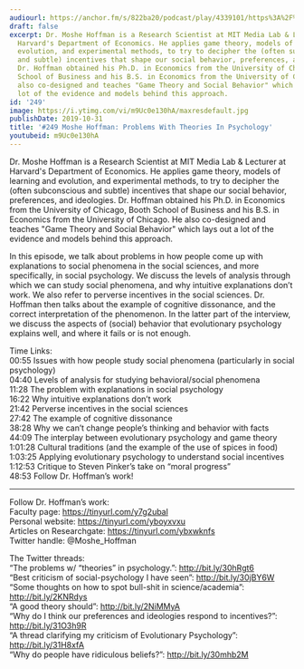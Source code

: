 ```yaml
---
audiourl: https://anchor.fm/s/822ba20/podcast/play/4339101/https%3A%2F%2Fd3ctxlq1ktw2nl.cloudfront.net%2Fproduction%2F2019-7-23%2F21595481-44100-2-f3b8e5f41e311.m4a
draft: false
excerpt: Dr. Moshe Hoffman is a Research Scientist at MIT Media Lab & Lecturer at
  Harvard's Department of Economics. He applies game theory, models of learning and
  evolution, and experimental methods, to try to decipher the (often subconscious
  and subtle) incentives that shape our social behavior, preferences, and ideologies.
  Dr. Hoffman obtained his Ph.D. in Economics from the University of Chicago, Booth
  School of Business and his B.S. in Economics from the University of Chicago. He
  also co-designed and teaches "Game Theory and Social Behavior" which lays out a
  lot of the evidence and models behind this approach.
id: '249'
image: https://i.ytimg.com/vi/m9Uc0e130hA/maxresdefault.jpg
publishDate: 2019-10-31
title: '#249 Moshe Hoffman: Problems With Theories In Psychology'
youtubeid: m9Uc0e130hA
---
```

<div class="timelinks">

Dr. Moshe Hoffman is a Research Scientist at MIT Media Lab & Lecturer at Harvard's Department of Economics. He applies game theory, models of learning and evolution, and experimental methods, to try to decipher the (often subconscious and subtle) incentives that shape our social behavior, preferences, and ideologies. Dr. Hoffman obtained his Ph.D. in Economics from the University of Chicago, Booth School of Business and his B.S. in Economics from the University of Chicago. He also co-designed and teaches "Game Theory and Social Behavior" which lays out a lot of the evidence and models behind this approach.

In this episode, we talk about problems in how people come up with explanations to social phenomena in the social sciences, and more specifically, in social psychology. We discuss the levels of analysis through which we can study social phenomena, and why intuitive explanations don’t work. We also refer to perverse incentives in the social sciences. Dr. Hoffman then talks about the example of cognitive dissonance, and the correct interpretation of the phenomenon. In the latter part of the interview, we discuss the aspects of (social) behavior that evolutionary psychology explains well, and where it fails or is not enough.

Time Links:  
<time>00:55</time> Issues with how people study social phenomena (particularly in social psychology)  
<time>04:40</time> Levels of analysis for studying behavioral/social phenomena  
<time>11:28</time> The problem with explanations in social psychology  
<time>16:22</time> Why intuitive explanations don’t work  
<time>21:42</time> Perverse incentives in the social sciences  
<time>27:42</time> The example of cognitive dissonance  
<time>38:28</time> Why we can’t change people’s thinking and behavior with facts  
<time>44:09</time> The interplay between evolutionary psychology and game theory  
<time>1:01:28</time> Cultural traditions (and the example of the use of spices in food)  
<time>1:03:25</time> Applying evolutionary psychology to understand social incentives  
<time>1:12:53</time> Critique to Steven Pinker’s take on “moral progress”  
<time>48:53</time> Follow Dr. Hoffman’s work!

---

Follow Dr. Hoffman’s work:  
Faculty page: https://tinyurl.com/y7g2ubal  
Personal website: https://tinyurl.com/yboyxvxu  
Articles on Researchgate: https://tinyurl.com/ybxwknfs  
Twitter handle: @Moshe_Hoffman

The Twitter threads:  
“The problems w/ “theories” in psychology.”: http://bit.ly/30hRgt6  
“Best criticism of social-psychology I have seen”: http://bit.ly/30jBY6W  
“Some thoughts on how to spot bull-shit in science/academia”: http://bit.ly/2KNRdys  
“A good theory should”: http://bit.ly/2NiMMyA  
“Why do I think our preferences and ideologies respond to incentives?”: http://bit.ly/31O3h9R  
“A thread clarifying my criticism of Evolutionary Psychology”: http://bit.ly/31H8xfA  
“Why do people have ridiculous beliefs?”: http://bit.ly/30mhb2M
</div>

